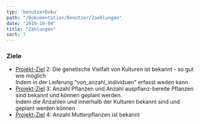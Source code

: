 ```yaml
---
typ: 'benutzerDoku'
path: "/Dokumentation/Benutzer/Zaehlungen"
date: "2019-10-04"
title: "Zählungen"
sort: 7
---
```


### Ziele
- [Projekt-Ziel](/Dokumentation/Benutzer/Ziele) 2: Die genetische Vielfalt von Kulturen ist bekannt - so gut wie möglich<br/>
  Indem in der Lieferung "von_anzahl_individuen" erfasst weden kann
- [Projekt-Ziel](/Dokumentation/Benutzer/Ziele) 3: Anzahl Pflanzen und Anzahl auspflanz-bereite Pflanzen sind bekannt und können geplant werden.<br/>
  Indem die Anzahlen und innerhalb der Kulturen bekannt sind und geplant werden können
- [Projekt-Ziel](/Dokumentation/Benutzer/Ziele) 4: Anzahl Mutterpflanzen ist bekannt

